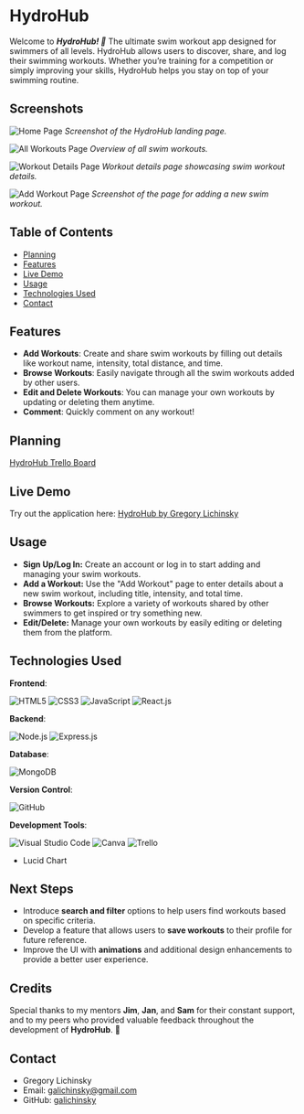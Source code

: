 # HydroHub

Welcome to ***HydroHub! 🌊*** The ultimate swim workout app designed for swimmers of all levels. HydroHub allows users to discover, share, and log their swimming workouts. Whether you’re training for a competition or simply improving your skills, HydroHub helps you stay on top of your swimming routine.

## Screenshots

![Home Page](https://i.imgur.com/cGAaQY5.png)
*Screenshot of the HydroHub landing page.*

![All Workouts Page](https://i.imgur.com/39Vi8h6.png)
*Overview of all swim workouts.*

![Workout Details Page](https://i.imgur.com/loOJOjm.png)
*Workout details page showcasing swim workout details.*

![Add Workout Page](https://i.imgur.com/OmFF61p.png)
*Screenshot of the page for adding a new swim workout.*


## Table of Contents
- [Planning](#planning)
- [Features](#features)
- [Live Demo](#live-demo)
- [Usage](#usage)
- [Technologies Used](#technologies-used)
- [Contact](#contact)

## Features
- **Add Workouts**: Create and share swim workouts by filling out details like workout name, intensity, total distance, and time.
- **Browse Workouts**: Easily navigate through all the swim workouts added by other users.
- **Edit and Delete Workouts**: You can manage your own workouts by updating or deleting them anytime.
- **Comment**: Quickly comment on any workout!

## Planning
[HydroHub Trello Board](https://trello.com/b/6dP1H0e2/hydrohub)

## Live Demo
Try out the application here: [HydroHub by Gregory Lichinsky](https://hydrohub-9d83dc073ed4.herokuapp.com/)

## Usage
* **Sign Up/Log In:** Create an account or log in to start adding and managing your swim workouts.
* **Add a Workout:** Use the "Add Workout" page to enter details about a new swim workout, including title, intensity, and total time.
* **Browse Workouts:** Explore a variety of workouts shared by other swimmers to get inspired or try something new.
* **Edit/Delete:** Manage your own workouts by easily editing or deleting them from the platform.

## Technologies Used
  **Frontend**: 

  ![HTML5](https://img.shields.io/badge/HTML5-E34F26?style=for-the-badge&logo=html5&logoColor=white)
  ![CSS3](https://img.shields.io/badge/CSS3-1572B6?style=for-the-badge&logo=css3&logoColor=white)
  ![JavaScript](https://img.shields.io/badge/JavaScript-323330?style=for-the-badge&logo=javascript&logoColor=F7DF1E)
  ![React.js](https://img.shields.io/badge/React-20232A?style=for-the-badge&logo=react&logoColor=61DAFB)

  **Backend**: 

  ![Node.js](https://img.shields.io/badge/Node.js-43853D?style=for-the-badge&logo=node.js&logoColor=white) 
  ![Express.js](https://img.shields.io/badge/Express.js-404D59?style=for-the-badge)

**Database**: 

  ![MongoDB](https://img.shields.io/badge/MongoDB-4EA94B?style=for-the-badge&logo=mongodb&logoColor=white)

**Version Control**: 

  ![GitHub](https://img.shields.io/badge/GitHub-100000?style=for-the-badge&logo=github&logoColor=white)

**Development Tools**: 

  ![Visual Studio Code](https://img.shields.io/badge/Visual_Studio_Code-0078D4?style=for-the-badge&logo=visual%20studio%20code&logoColor=white)
  ![Canva](https://img.shields.io/badge/Canva-%2300C4CC.svg?&style=for-the-badge&logo=)
  ![Trello](https://img.shields.io/badge/Trello-0052CC?style=for-the-badge&logo=trello&logoColor=white)
  - Lucid Chart

## Next Steps
- Introduce **search and filter** options to help users find workouts based on specific criteria.
- Develop a feature that allows users to **save workouts** to their profile for future reference.
- Improve the UI with **animations** and additional design enhancements to provide a better user experience.

## Credits
Special thanks to my mentors **Jim**, **Jan**, and **Sam** for their constant support, and to my peers who provided valuable feedback throughout the development of **HydroHub**. 🏅

## Contact
- Gregory Lichinsky
- Email: galichinsky@gmail.com
- GitHub: [galichinsky](https://github.com/galichinsky)

